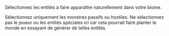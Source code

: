 Sélectionnez les entités à faire apparaître naturellement dans votre biome.

Sélectionnez uniquement les monstres passifs ou hostiles. Ne sélectionnez pas le joueur ou les entités spéciales ici car cela pourrait faire planter le monde en essayant de générer de telles entités.